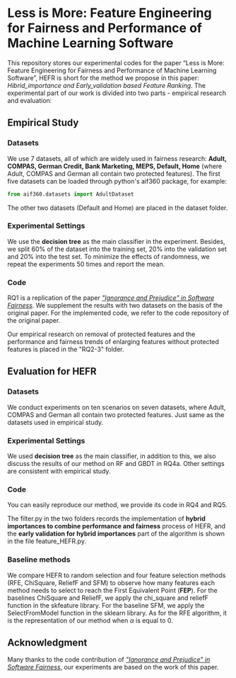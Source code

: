 # Less is More: Feature Engineering for Fairness and Performance of Machine Learning Software


This repository stores our experimental codes for the paper “Less is More: Feature Engineering for Fairness and Performance of Machine Learning Software”, HEFR is short for the method we propose in this paper: *Hibrid_importance and Early_validation based Feature Ranking*. The experimental part of our work is divided into two parts - empirical research and evaluation:



## Empirical Study

### Datasets

We use 7 datasets, all of which are widely used in fairness research: **Adult, COMPAS, German Credit, Bank Marketing, MEPS, Default, Home** (where Adult, COMPAS and German all contain two protected features). The first five datasets can be loaded through python's aif360 package, for example:

```python
from aif360.datasets import AdultDataset
```
The other two datasets (Default and Home) are placed in the dataset folder.

### Experimental Settings

We use the **decision tree** as the main classifier in the experiment. Besides, we split 60% of the dataset into the training set, 20% into the validation set and 20% into the test set. To minimize the effects of randomness, we repeat the experiments 50 times and report the mean.

### Code
RQ1 is a replication of the paper [*"Ignorance and Prejudice" in Software Fairness*](https://ieeexplore.ieee.org/document/9402057). We supplement the results with two datasets on the basis of the original paper. For the implemented code, we refer to the code repository of the original paper.

Our empirical research on removal of protected features and the performance and fairness trends of enlarging features without protected features is placed in the "RQ2-3" folder.







## Evaluation for HEFR

### Datasets

We conduct experiments on ten scenarios on seven datasets, where Adult, COMPAS and German all contain two protected features. Just same as the datasets used in empirical study.

### Experimental Settings

We used **decision tree** as the main classifier, in addition to this, we also discuss the results of our method on RF and GBDT in RQ4a. Other settings are consistent with empirical study.

### Code

You can easily reproduce our method, we provide its code in RQ4 and RQ5. 

The filter.py in the two folders records the implementation of **hybrid importances to combine performance and fairness** process of HEFR, and the **early validation for hybrid importances** part of the algorithm is shown in the file feature_HEFR.py. 




### Baseline methods

We compare HEFR to random selection and four feature selection methods (RFE, ChiSquare, ReliefF and SFM) to observe how many features each method needs to select to reach the First Equivalent Point (**FEP**). For the baselines ChiSquare and ReliefF, we apply the chi_square and reliefF function in the skfeature library. For the baseline SFM, we apply the  SelectFromModel function in the sklearn library. As for the RFE algorithm, it is the representation of our method when $\alpha$ is equal to 0.

## Acknowledgment
Many thanks to the code contribution of [*"Ignorance and Prejudice" in Software Fairness*](https://ieeexplore.ieee.org/document/9402057), our experiments are based on the work of this paper.
